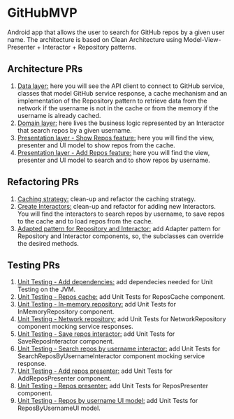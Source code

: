 # GitHubMVP
Android app that allows the user to search for GitHub repos by a given user name. The architecture is based on Clean Architecture using Model-View-Presenter + Interactor + Repository patterns.

## Architecture PRs
1. [Data layer:](https://github.com/AnDevCba/GitHubMVP/pull/1/files) here you will see the API client to connect to GitHub service, classes that model GitHub service response, a cache mechanism and an implementation of the Repository pattern to retrieve data from the network if the username is not in the cache or from the memory if the username is already cached.
2. [Domain layer:](https://github.com/AnDevCba/GitHubMVP/pull/2/files) here lives the business logic represented by an Interactor that search repos by a given username.
3. [Presentation layer - Show Repos feature:](https://github.com/AnDevCba/GitHubMVP/pull/3/files) here you will find the view, presenter and UI model to show repos from the cache. 
4. [Presentation layer - Add Repos feature:](https://github.com/AnDevCba/GitHubMVP/pull/4/files) here you will find the view, presenter and UI model to search and to show repos by username.

## Refactoring PRs
1. [Caching strategy:](https://github.com/AnDevCba/GitHubMVP/pull/5/files) clean-up and refactor the caching strategy.
2. [Create Interactors:](https://github.com/AnDevCba/GitHubMVP/pull/8/files) clean-up and refactor for adding new Interactors. You will find the interactors to search repos by username, to save repos to the cache and to load repos from the cache.
3. [Adapted pattern for Repository and Interactor:](https://github.com/AnDevCba/GitHubMVP/pull/18/files) add Adapter pattern for Repository and Interactor components, so, the subclasses can override the desired methods.

## Testing PRs
1. [Unit Testing - Add dependencies:](https://github.com/AnDevCba/GitHubMVP/pull/7/files) add dependecies needed for Unit Testing on the JVM.
2. [Unit Testing - Repos cache:](https://github.com/AnDevCba/GitHubMVP/pull/10/files) add Unit Tests for ReposCache component.
3. [Unit Testing - In-memory repository:](https://github.com/AnDevCba/GitHubMVP/pull/11/files) add Unit Tests for InMemoryRepository component.
4. [Unit Testing - Network repository:](https://github.com/AnDevCba/GitHubMVP/pull/12/files) add Unit Tests for NetworkRepository component mocking service responses.
5. [Unit Testing - Save repos interactor:](https://github.com/AnDevCba/GitHubMVP/pull/13/files) add Unit Tests for SaveReposInteractor component.
6. [Unit Testing - Search repos by username interactor:](https://github.com/AnDevCba/GitHubMVP/pull/14/files) add Unit Tests for SearchReposByUsernameInteractor component mocking service response.
7. [Unit Testing - Add repos presenter:](https://github.com/AnDevCba/GitHubMVP/pull/15/files) add Unit Tests for AddReposPresenter component.
8. [Unit Testing - Repos presenter:](https://github.com/AnDevCba/GitHubMVP/pull/16/files) add Unit Tests for ReposPresenter component.
9. [Unit Testing - Repos by username UI model:](https://github.com/AnDevCba/GitHubMVP/pull/17/files) add Unit Tests for ReposByUsernameUI model.
